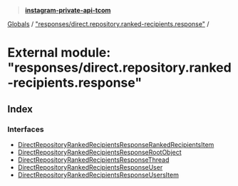 > **[instagram-private-api-tcom](../README.md)**

[Globals](../README.md) / ["responses/direct.repository.ranked-recipients.response"](_responses_direct_repository_ranked_recipients_response_.md) /

# External module: "responses/direct.repository.ranked-recipients.response"

## Index

### Interfaces

* [DirectRepositoryRankedRecipientsResponseRankedRecipientsItem](../interfaces/_responses_direct_repository_ranked_recipients_response_.directrepositoryrankedrecipientsresponserankedrecipientsitem.md)
* [DirectRepositoryRankedRecipientsResponseRootObject](../interfaces/_responses_direct_repository_ranked_recipients_response_.directrepositoryrankedrecipientsresponserootobject.md)
* [DirectRepositoryRankedRecipientsResponseThread](../interfaces/_responses_direct_repository_ranked_recipients_response_.directrepositoryrankedrecipientsresponsethread.md)
* [DirectRepositoryRankedRecipientsResponseUser](../interfaces/_responses_direct_repository_ranked_recipients_response_.directrepositoryrankedrecipientsresponseuser.md)
* [DirectRepositoryRankedRecipientsResponseUsersItem](../interfaces/_responses_direct_repository_ranked_recipients_response_.directrepositoryrankedrecipientsresponseusersitem.md)